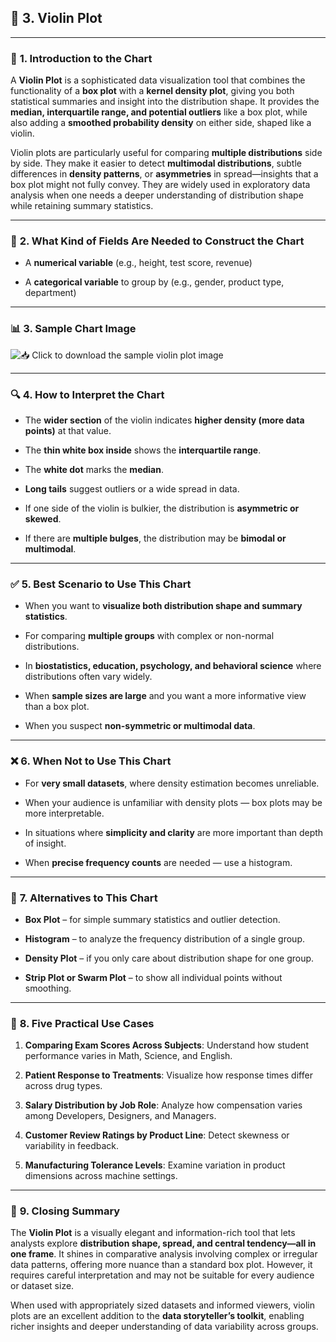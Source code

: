 ## 🎻 **3. Violin Plot**

---

### 📘 **1. Introduction to the Chart**

A **Violin Plot** is a sophisticated data visualization tool that combines the functionality of a **box plot** with a **kernel density plot**, giving you both statistical summaries and insight into the distribution shape. It provides the **median, interquartile range, and potential outliers** like a box plot, while also adding a **smoothed probability density** on either side, shaped like a violin.

Violin plots are particularly useful for comparing **multiple distributions** side by side. They make it easier to detect **multimodal distributions**, subtle differences in **density patterns**, or **asymmetries** in spread—insights that a box plot might not fully convey. They are widely used in exploratory data analysis when one needs a deeper understanding of distribution shape while retaining summary statistics.

---

### 🧾 **2. What Kind of Fields Are Needed to Construct the Chart**

- A **numerical variable** (e.g., height, test score, revenue)

- A **categorical variable** to group by (e.g., gender, product type, department)

---

### 📊 **3. Sample Chart Image**

![📥 Click to download the sample violin plot image](D:\My%20Drive\Academics\Visiting%20Lectures\2025H1-IITP-EMBA-MB511\2025-H1-EMBA-IITP\Unit-7-AI-for-Managers\Data%20Visualization\Images\Violin-Plot.png)

---

### 🔍 **4. How to Interpret the Chart**

- The **wider section** of the violin indicates **higher density (more data points)** at that value.

- The **thin white box inside** shows the **interquartile range**.

- The **white dot** marks the **median**.

- **Long tails** suggest outliers or a wide spread in data.

- If one side of the violin is bulkier, the distribution is **asymmetric or skewed**.

- If there are **multiple bulges**, the distribution may be **bimodal or multimodal**.

---

### ✅ **5. Best Scenario to Use This Chart**

- When you want to **visualize both distribution shape and summary statistics**.

- For comparing **multiple groups** with complex or non-normal distributions.

- In **biostatistics, education, psychology, and behavioral science** where distributions often vary widely.

- When **sample sizes are large** and you want a more informative view than a box plot.

- When you suspect **non-symmetric or multimodal data**.

---

### ❌ **6. When Not to Use This Chart**

- For **very small datasets**, where density estimation becomes unreliable.

- When your audience is unfamiliar with density plots — box plots may be more interpretable.

- In situations where **simplicity and clarity** are more important than depth of insight.

- When **precise frequency counts** are needed — use a histogram.

---

### 🔄 **7. Alternatives to This Chart**

- **Box Plot** – for simple summary statistics and outlier detection.

- **Histogram** – to analyze the frequency distribution of a single group.

- **Density Plot** – if you only care about distribution shape for one group.

- **Strip Plot or Swarm Plot** – to show all individual points without smoothing.

---

### 💼 **8. Five Practical Use Cases**

1. **Comparing Exam Scores Across Subjects**: Understand how student performance varies in Math, Science, and English.

2. **Patient Response to Treatments**: Visualize how response times differ across drug types.

3. **Salary Distribution by Job Role**: Analyze how compensation varies among Developers, Designers, and Managers.

4. **Customer Review Ratings by Product Line**: Detect skewness or variability in feedback.

5. **Manufacturing Tolerance Levels**: Examine variation in product dimensions across machine settings.

---

### 🧾 **9. Closing Summary**

The **Violin Plot** is a visually elegant and information-rich tool that lets analysts explore **distribution shape, spread, and central tendency—all in one frame**. It shines in comparative analysis involving complex or irregular data patterns, offering more nuance than a standard box plot. However, it requires careful interpretation and may not be suitable for every audience or dataset size.

When used with appropriately sized datasets and informed viewers, violin plots are an excellent addition to the **data storyteller’s toolkit**, enabling richer insights and deeper understanding of data variability across groups.


